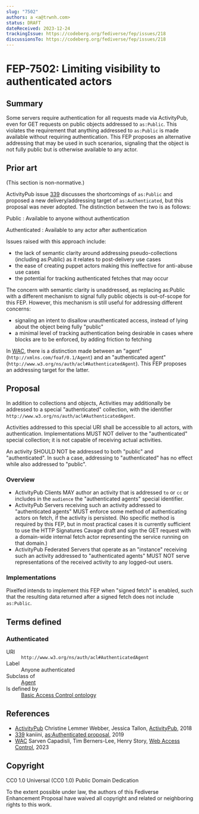 ```yaml
---
slug: "7502"
authors: a <a@trwnh.com>
status: DRAFT
dateReceived: 2023-12-24
trackingIssue: https://codeberg.org/fediverse/fep/issues/218
discussionsTo: https://codeberg.org/fediverse/fep/issues/218
---
```

# FEP-7502: Limiting visibility to authenticated actors

## Summary

Some servers require authentication for all requests made via ActivityPub, even for GET requests on public objects addressed to `as:Public`. This violates the requirement that anything addressed to `as:Public` is made available without requiring authentication. This FEP proposes an alternative addressing that may be used in such scenarios, signaling that the object is not fully public but is otherwise available to any actor.

## Prior art

(This section is non-normative.)

ActivityPub issue [339] discusses the shortcomings of `as:Public` and proposed a new delivery/addressing target of `as:Authenticated`, but this proposal was never adopted. The distinction between the two is as follows:

Public
: Available to anyone without authentication

Authenticated
: Available to any actor after authentication

Issues raised with this approach include:

- the lack of semantic clarity around addressing pseudo-collections (including as:Public) as it relates to post-delivery use cases
- the ease of creating puppet actors making this ineffective for anti-abuse use cases
- the potential for tracking authenticated fetches that may occur

The concern with semantic clarity is unaddressed, as replacing as:Public with a different mechanism to signal fully public objects is out-of-scope for this FEP. However, this mechanism is still useful for addressing different concerns:

- signaling an intent to disallow unauthenticated access, instead of lying about the object being fully "public"
- a minimal level of tracking authentication being desirable in cases where blocks are to be enforced, by adding friction to fetching

In [WAC], there is a distinction made between an "agent" (`http://xmlns.com/foaf/0.1/Agent`) and an "authenticated agent" (`http://www.w3.org/ns/auth/acl#AuthenticatedAgent`). This FEP proposes an addressing target for the latter.

## Proposal

In addition to collections and objects, Activities may additionally be addressed to a special "authenticated" collection, with the identifier `http://www.w3.org/ns/auth/acl#AuthenticatedAgent`.

Activities addressed to this special URI shall be accessible to  all actors, with authentication. Implementations MUST NOT deliver to the "authenticated" special collection; it is not capable of receiving actual activities.

An activity SHOULD NOT be addressed to both "public" and "authenticated". In such a case, addressing to "authenticated" has no effect while also addressed to "public".

### Overview

- ActivityPub Clients MAY author an activity that is addressed `to` or `cc` or includes in the `audience` the "authenticated agents" special identifier.
- ActivityPub Servers receiving such an activity addressed to "authenticated agents" MUST enforce some method of authenticating actors on fetch, if the activity is persisted. (No specific method is required by this FEP, but in most practical cases it is currently sufficient to use the HTTP Signatures Cavage draft and sign the GET request with a domain-wide internal fetch actor representing the service running on that domain.)
- ActivityPub Federated Servers that operate as an "instance" receiving such an activity addressed to "authenticated agents" MUST NOT serve representations of the received activity to any logged-out users.

### Implementations

Pixelfed intends to implement this FEP when "signed fetch" is enabled, such that the resulting data returned after a signed fetch does not include `as:Public`.

## Terms defined

<section id="Authenticated" resource="http://www.w3.org/ns/auth/acl#AuthenticatedAgent" typeof="rdfs:Class">
<h3>Authenticated</h3>
<dl>
<dt>URI</dt>
<dd><code>http://www.w3.org/ns/auth/acl#AuthenticatedAgent</code>
</dd>
<dt>Label</dt>
<dd property="rdfs:label" lang="en">Anyone authenticated</dd>
<dt>Subclass of</dt>
<dd><a property="rdfs:subClassOf" href="http://xmlns.com/foaf/0.1/Agent">Agent</a></dd>
<dt>Is defined by</dt>
<dd><a property="rdfs:isDefinedBy" href="https://www.w3.org/ns/auth/acl">Basic Access Control ontology</a></dd>
</dl>
</section>

## References

- [ActivityPub] Christine Lemmer Webber, Jessica Tallon, [ActivityPub][ActivityPub], 2018
- [339] kaniini, [as:Authenticated proposal][339], 2019
- [WAC] Sarven Capadisli, Tim Berners-Lee, Henry Story, [Web Access Control][WAC], 2023

[ActivityPub]: https://www.w3.org/TR/activitypub/
[339]: https://github.com/w3c/activitypub/issues/339
[WAC]: https://solid.github.io/web-access-control-spec/


## Copyright

CC0 1.0 Universal (CC0 1.0) Public Domain Dedication

To the extent possible under law, the authors of this Fediverse Enhancement Proposal have waived all copyright and related or neighboring rights to this work.
